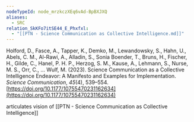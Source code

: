 ```yaml
---
nodeTypeId: node_mrzkczXEq6vAd-BpBXJXQ
aliases:
  - SRC
relation_SkKFo7itSE44_E_Phxfxl:
  - "[[PTN - Science Communication as Collective Intelligence.md]]"
---
```

Holford, D., Fasce, A., Tapper, K., Demko, M., Lewandowsky, S., Hahn, U., Abels, C. M., Al-Rawi, A., Alladin, S., Sonia Boender, T., Bruns, H., Fischer, H., Gilde, C., Hanel, P. H. P., Herzog, S. M., Kause, A., Lehmann, S., Nurse, M. S., Orr, C., … Wulf, M. (2023). Science Communication as a Collective Intelligence Endeavor: A Manifesto and Examples for Implementation. _Science Communication_, _45_(4), 539–554. [https://doi.org/10.1177/10755470231162634](https://doi.org/10.1177/10755470231162634)

articulates vision of [[PTN - Science Communication as Collective Intelligence]]
